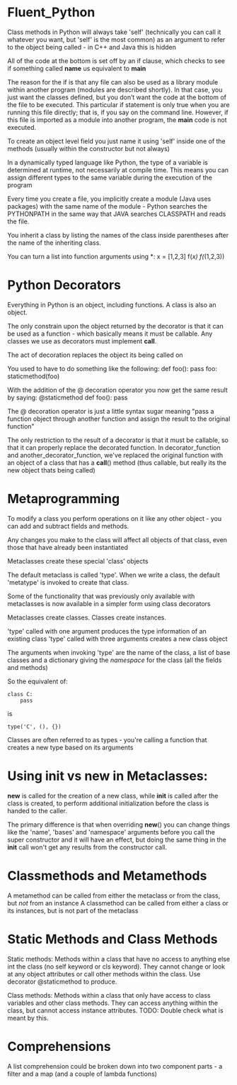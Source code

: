 # Fluent_Python

Class methods in Python will always take 'self' (technically you can call it whatever you want, but 'self' is the most common) as an argument to refer to the object being called - in C++ and Java this is hidden 

All of the code at the bottom is set off by an if clause, which checks to see if something called __name__ us equivalent to __main__ 

The reason for the if is that any file can also be used as a library module within another program (modules are described shortly). In that case, you just want the classes defined, but you don’t want the code at the bottom of the file to be executed. This particular if statement is only true when you are running this file directly; that is, if you say on the command line. However, if this file is imported as a module into another program, the __main__ code is not executed.

To create an object level field you just name it using 'self' inside one of the methods (usually within the constructor but not always)

In a dynamically typed language like Python, the type of a variable is determined at runtime, not necessarily at compile time. This means you can assign different types to the same variable during the execution of the program

Every time you create a file, you implicitly create a module (Java uses packages) with the same name of the module - Python searches the PYTHONPATH in the same way that JAVA searches CLASSPATH and reads the file.

You inherit a class by listing the names of the class inside parentheses after the name of the inheriting class.

You can turn a list into function arguments using *: 
x = [1,2,3]
f(*x)
f(*(1,2,3))

# Python Decorators
Everything in Python is an object, including functions. A class is also an object.

The only constrain upon the object returned by the decorator is that it can be used as a function - which basically means it must be callable. Any classes we use as decorators must implement __call__.

The act of decoration replaces the object its being called on

You used to have to do something like the following: 
    def foo(): pass
    foo: staticmethod(foo)

With the addition of the @ decoration operator you now get the same result by saying:
@staticmethod
def foo(): pass

The @ decoration operator is just a little syntax sugar meaning "pass a function object through another function and assign the result to the original function"

The only restriction to the result of a decorator is that it must be callable, so that it can properly replace the decorated function. In decorator_function and another_decorator_function, we've replaced the original function with an object of a class that has a __call__() method (thus callable, but really its the new object thats being called)

# Metaprogramming

To modify a class you perform operations on it like any other object - you can add and
subtract fields and methods.

Any changes you make to the class will affect all objects of that class, even
those that have already been instantiated

Metaclasses create these special 'class' objects

The default metaclass is called 'type'. When we write a class, the default 'metatype' is invoked to create that class.

Some of the functionality that was previously only available with metaclasses is now available in a simpler form using class decorators

Metaclasses create classes. Classes create instances.

'type' called with one argument produces the type information of an existing class
'type' called with three arguments creates a new class object

The arguments when invoking 'type' are the name of the class, a list of base classes and a dictionary giving the *namespace* for the class (all the fields and methods)

So the equivalent of:

    class C:
        pass

is 

    type('C', (), {})

Classes are often referred to as types - you're calling a function that creates a new type based on its arguments

# Using __init__ vs __new__ in Metaclasses:
__new__ is called for the creation of a new class, while __init__ is called after the class is created, to perform additional initialization before the class is handed to the caller.

The primary difference is that when overriding __new__() you can change things like the 'name', 'bases' and 'namespace' arguments before you call the super constructor and it will have an effect, but doing the same thing in the __init__ call won't get any results from the constructor call.

# Classmethods and Metamethods
A metamethod can be called from either the metaclass or from the class, but *not* from an instance
A classmethod can be called from either a class or its instances, but is not part of the metaclass

# Static Methods and Class Methods
Static methods: Methods within a class that have no access to anything else int the class (no self keyword or cls keyword). They cannot change or look at any object attributes or call other methods within the class. Use decorator @staticmethod to produce.

Class methods: Methods within a class that only have access to class variables and other class methods. They can access anything within the class, but cannot access instance attributes. TODO: Double check what is meant by this.

# Comprehensions
A list comprehension could be broken down into two component parts - a filter and a map (and a couple of lambda functions)

